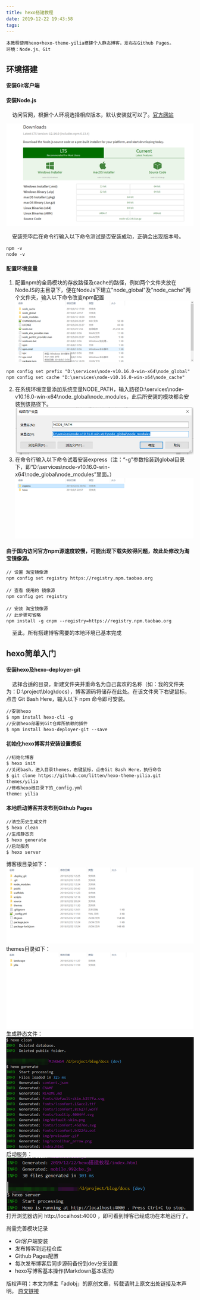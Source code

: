 ```yaml
---
title: hexo搭建教程
date: 2019-12-22 19:43:58
tags:
---
```


	本教程使用hexo+hexo-theme-yilia搭建个人静态博客，发布在Github Pages。
	环境：Node.js、Git
	
<!--more-->

## 环境搭建
#### 安装Git客户端

#### 安装Node.js
	
&nbsp;&nbsp;&nbsp;&nbsp;访问官网，根据个人环境选择相应版本，默认安装就可以了。[官方网站](https://nodejs.org/en/download/)

![Node官方图片](/images/hexo/NodeDownloads.png)

&nbsp;&nbsp;&nbsp;&nbsp;安装完毕后在命令行输入以下命令测试是否安装成功，正确会出现版本号。
```
npm -v
node -v
```
#### 配置环境变量

1) 配置npm的全局模块的存放路径及cache的路径，例如两个文件夹放在NodeJS的主目录下，便在NodeJs下建立"node_global"及"node_cache"两个文件夹，输入以下命令改变npm配置
![Node官方图片](/images/hexo/NodeConfig.png)
```
npm config set prefix "D:\services\node-v10.16.0-win-x64\node_global"
npm config set cache "D:\services\node-v10.16.0-win-x64\node_cache"
```
2) 在系统环境变量添加系统变量NODE_PATH，输入路径D:\services\node-v10.16.0-win-x64\node_global\node_modules，此后所安装的模块都会安装到该路径下。 
![Node官方图片](/images/hexo/config_2.png)
3) 在命令行输入以下命令试着安装express（注：“-g”参数指装到global目录下，即“D:\services\node-v10.16.0-win-x64\node_global\node_modules”里面。）
![Node官方图片](/images/hexo/config_3.png)

#### 由于国内访问官方npm源速度较慢，可能出现下载失败得问题，故此处修改为淘宝镜像源。
```
// 设置 淘宝镜像源
npm config set registry https://registry.npm.taobao.org

// 查看 使用的 镜像源
npm config get registry

// 安装 淘宝镜像源 
// 此步骤可省略
npm install -g cnpm --registry=https://registry.npm.taobao.org
```
&nbsp;&nbsp;&nbsp;&nbsp;至此，所有搭建博客需要的本地环境已基本完成

## hexo简单入门
#### 安装hexo及hexo-deployer-git
&nbsp;&nbsp;&nbsp;&nbsp;选择合适的目录，新建文件夹并重命名为自己喜欢的名称（如：我的文件夹为：D:\project\blog\docs），博客源码将储存在此处。在该文件夹下右键鼠标，点击 Git Bash Here，输入以下 npm 命令即可安装。
```
//安装hexo
$ npm install hexo-cli -g  
//安装hexo部署到Git仓库所依赖的插件
$ npm install hexo-deployer-git --save
```
#### 初始化hexo博客并安装设置模板
```
//初始化博客
$ hexo init 
//关闭bash，进入目录themes，右键鼠标，点击Git Bash Here，执行命令
$ git clone https://github.com/litten/hexo-theme-yilia.git themes/yilia
//修改hexo根目录下的_config.yml 
theme: yilia
```

#### 本地启动博客并发布到Github Pages
```
//清空历史生成文件
$ hexo clean
//生成静态页
$ hexo generate  
//启动服务
$ hexo server  
```
博客根目录如下：
![Node官方图片](/images/hexo/config_4.png)
themes目录如下：
![Node官方图片](/images/hexo/config_5.png)
生成静态文件：
![Node官方图片](/images/hexo/config_6.png)
启动服务：
![Node官方图片](/images/hexo/config_7.png)
打开浏览器访问 http://localhost:4000 ，即可看到博客已经成功在本地运行了。

尚需完善模块记录
- Git客户端安装
- 发布博客到远程仓库
- Github Pages配置
- 每次发布博客后同步源码备份到dev分支设置
- hexo写博客基本操作(Markdown基本语法)

版权声明：本文为博主「adobj」的原创文章，转载请附上原文出处链接及本声明。
[原文链接](https://www.2766969.xyz/)